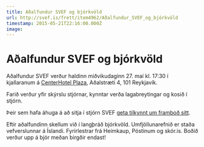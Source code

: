 ```yaml
---
title: Aðalfundur SVEF og bjórkvöld
url: http://svef.is/frett/item4962/Aðalfundur_SVEF_og_bjórkvöld
timestamp: 2015-05-21T22:16:00.000Z
image: 
---
```


# Aðalfundur SVEF og bjórkvöld

Aðalfundur SVEF verður haldinn miðvikudaginn 27\. maí kl. 17:30 í kjallaranum á [CenterHotel Plaza](http://ja.is/centerhotels/?nameid=1604351), Aðalstræti 4, 101 Reykjavík.

Farið verður yfir skýrslu stjórnar, kynntar verða lagabreytingar og kosið í stjórn.

Þeir sem hafa áhuga á að sitja í stjórn SVEF [geta tilkynnt um framboð sitt](https://docs.google.com/forms/d/1X0CwuYBJpNjUnXWXF3zxKBGkz2H4D3CEQQTgCCcLNso/viewform).

Eftir aðalfundinn skellum við í langþráð bjórkvöld. Umfjöllunarefnið er staða vefverslunnar á Íslandi. Fyrirlestrar frá Heimkaup, Póstinum og skór.is. Boðið verður upp á bjór meðan birgðir endast!

